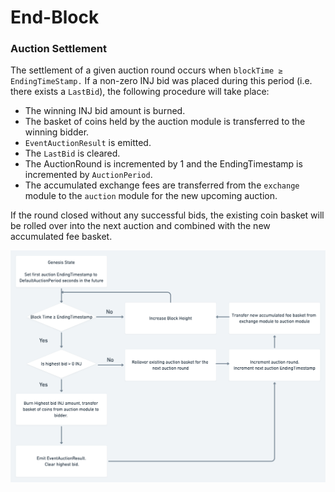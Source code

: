 # End-Block

### Auction Settlement

The settlement of a given auction round occurs when `blockTime ≥ EndingTimeStamp.` If a non-zero INJ bid was placed during this period (i.e. there exists a `LastBid`), the following procedure will take place:

* The winning INJ bid amount is burned.
* The basket of coins held by the auction module is transferred to the winning bidder.
* `EventAuctionResult` is emitted.
* The `LastBid` is cleared.
* The AuctionRound is incremented by 1 and the EndingTimestamp is incremented by `AuctionPeriod`.
* The accumulated exchange fees are transferred from the `exchange` module to the `auction` module for the new upcoming auction.

If the round closed without any successful bids, the existing coin basket will be rolled over into the next auction and combined with the new accumulated fee basket.

![img.png](../../../../docs/develop/modules/Injective/auction/img.png)
